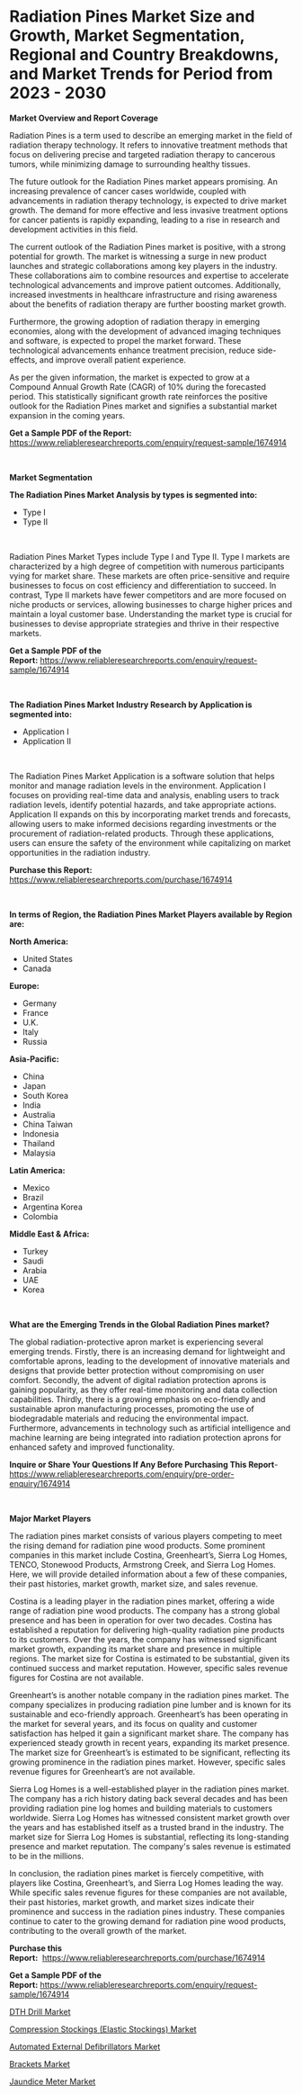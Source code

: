 <p><h1>Radiation Pines Market Size and Growth, Market Segmentation, Regional and Country Breakdowns, and Market Trends for Period from 2023 -  2030</h1></p><p><strong>Market Overview and Report Coverage</strong></p>
<p><p>Radiation Pines is a term used to describe an emerging market in the field of radiation therapy technology. It refers to innovative treatment methods that focus on delivering precise and targeted radiation therapy to cancerous tumors, while minimizing damage to surrounding healthy tissues.</p><p>The future outlook for the Radiation Pines market appears promising. An increasing prevalence of cancer cases worldwide, coupled with advancements in radiation therapy technology, is expected to drive market growth. The demand for more effective and less invasive treatment options for cancer patients is rapidly expanding, leading to a rise in research and development activities in this field.</p><p>The current outlook of the Radiation Pines market is positive, with a strong potential for growth. The market is witnessing a surge in new product launches and strategic collaborations among key players in the industry. These collaborations aim to combine resources and expertise to accelerate technological advancements and improve patient outcomes. Additionally, increased investments in healthcare infrastructure and rising awareness about the benefits of radiation therapy are further boosting market growth.</p><p>Furthermore, the growing adoption of radiation therapy in emerging economies, along with the development of advanced imaging techniques and software, is expected to propel the market forward. These technological advancements enhance treatment precision, reduce side-effects, and improve overall patient experience.</p><p>As per the given information, the market is expected to grow at a Compound Annual Growth Rate (CAGR) of 10% during the forecasted period. This statistically significant growth rate reinforces the positive outlook for the Radiation Pines market and signifies a substantial market expansion in the coming years.</p></p>
<p><strong>Get a Sample PDF of the Report:</strong> <a href="https://www.reliableresearchreports.com/enquiry/request-sample/1674914">https://www.reliableresearchreports.com/enquiry/request-sample/1674914</a></p>
<p>&nbsp;</p>
<p><strong>Market Segmentation</strong></p>
<p><strong>The Radiation Pines Market Analysis by types is segmented into:</strong></p>
<p><ul><li>Type I</li><li>Type II</li></ul></p>
<p>&nbsp;</p>
<p><p>Radiation Pines Market Types include Type I and Type II. Type I markets are characterized by a high degree of competition with numerous participants vying for market share. These markets are often price-sensitive and require businesses to focus on cost efficiency and differentiation to succeed. In contrast, Type II markets have fewer competitors and are more focused on niche products or services, allowing businesses to charge higher prices and maintain a loyal customer base. Understanding the market type is crucial for businesses to devise appropriate strategies and thrive in their respective markets.</p></p>
<p><strong>Get a Sample PDF of the Report:</strong>&nbsp;<a href="https://www.reliableresearchreports.com/enquiry/request-sample/1674914">https://www.reliableresearchreports.com/enquiry/request-sample/1674914</a></p>
<p>&nbsp;</p>
<p><strong>The Radiation Pines Market Industry Research by Application is segmented into:</strong></p>
<p><ul><li>Application I</li><li>Application II</li></ul></p>
<p>&nbsp;</p>
<p><p>The Radiation Pines Market Application is a software solution that helps monitor and manage radiation levels in the environment. Application I focuses on providing real-time data and analysis, enabling users to track radiation levels, identify potential hazards, and take appropriate actions. Application II expands on this by incorporating market trends and forecasts, allowing users to make informed decisions regarding investments or the procurement of radiation-related products. Through these applications, users can ensure the safety of the environment while capitalizing on market opportunities in the radiation industry.</p></p>
<p><strong>Purchase this Report:</strong>&nbsp; <a href="https://www.reliableresearchreports.com/purchase/1674914">https://www.reliableresearchreports.com/purchase/1674914</a></p>
<p>&nbsp;</p>
<p><strong>In terms of Region, the Radiation Pines Market Players available by Region are:</strong></p>
<p>
    <p> <strong> North America: </strong>
        <ul>
            <li>United States</li>
            <li>Canada</li>
        </ul>
        </p> 
    <p> <strong> Europe: </strong>
        <ul>
            <li>Germany</li>
            <li>France</li>
            <li>U.K.</li>
            <li>Italy</li>
            <li>Russia</li>
        </ul>
        </p> 
    <p> <strong> Asia-Pacific: </strong>
        <ul>
            <li>China</li>
            <li>Japan</li>
            <li>South Korea</li>
            <li>India</li>
            <li>Australia</li>
            <li>China Taiwan</li>
            <li>Indonesia</li>
            <li>Thailand</li>
            <li>Malaysia</li>
        </ul>
        </p> 
    <p> <strong> Latin America: </strong>
        <ul>
            <li>Mexico</li>
            <li>Brazil</li>
            <li>Argentina Korea</li>
            <li>Colombia</li>
        </ul>
        </p> 
    <p> <strong> Middle East & Africa: </strong>
        <ul>
            <li>Turkey</li>
            <li>Saudi</li>
            <li>Arabia</li>
            <li>UAE</li>
            <li>Korea</li>
        </ul>
    </p>
    </p>
<p>&nbsp;</p>
<p><strong>What are the Emerging Trends in the Global Radiation Pines market?</strong></p>
<p><p>The global radiation-protective apron market is experiencing several emerging trends. Firstly, there is an increasing demand for lightweight and comfortable aprons, leading to the development of innovative materials and designs that provide better protection without compromising on user comfort. Secondly, the advent of digital radiation protection aprons is gaining popularity, as they offer real-time monitoring and data collection capabilities. Thirdly, there is a growing emphasis on eco-friendly and sustainable apron manufacturing processes, promoting the use of biodegradable materials and reducing the environmental impact. Furthermore, advancements in technology such as artificial intelligence and machine learning are being integrated into radiation protection aprons for enhanced safety and improved functionality.</p></p>
<p><strong>Inquire or Share Your Questions If Any Before Purchasing This Report</strong>- <a href="https://www.reliableresearchreports.com/enquiry/pre-order-enquiry/1674914">https://www.reliableresearchreports.com/enquiry/pre-order-enquiry/1674914</a></p>
<p>&nbsp;</p>
<p><strong>Major Market Players</strong></p>
<p><p>The radiation pines market consists of various players competing to meet the rising demand for radiation pine wood products. Some prominent companies in this market include Costina, Greenheart’s, Sierra Log Homes, TENCO, Stonewood Products, Armstrong Creek, and Sierra Log Homes. Here, we will provide detailed information about a few of these companies, their past histories, market growth, market size, and sales revenue.</p><p>Costina is a leading player in the radiation pines market, offering a wide range of radiation pine wood products. The company has a strong global presence and has been in operation for over two decades. Costina has established a reputation for delivering high-quality radiation pine products to its customers. Over the years, the company has witnessed significant market growth, expanding its market share and presence in multiple regions. The market size for Costina is estimated to be substantial, given its continued success and market reputation. However, specific sales revenue figures for Costina are not available.</p><p>Greenheart’s is another notable company in the radiation pines market. The company specializes in producing radiation pine lumber and is known for its sustainable and eco-friendly approach. Greenheart’s has been operating in the market for several years, and its focus on quality and customer satisfaction has helped it gain a significant market share. The company has experienced steady growth in recent years, expanding its market presence. The market size for Greenheart’s is estimated to be significant, reflecting its growing prominence in the radiation pines market. However, specific sales revenue figures for Greenheart’s are not available.</p><p>Sierra Log Homes is a well-established player in the radiation pines market. The company has a rich history dating back several decades and has been providing radiation pine log homes and building materials to customers worldwide. Sierra Log Homes has witnessed consistent market growth over the years and has established itself as a trusted brand in the industry. The market size for Sierra Log Homes is substantial, reflecting its long-standing presence and market reputation. The company's sales revenue is estimated to be in the millions.</p><p>In conclusion, the radiation pines market is fiercely competitive, with players like Costina, Greenheart’s, and Sierra Log Homes leading the way. While specific sales revenue figures for these companies are not available, their past histories, market growth, and market sizes indicate their prominence and success in the radiation pines industry. These companies continue to cater to the growing demand for radiation pine wood products, contributing to the overall growth of the market.</p></p>
<p><strong>Purchase this Report:</strong>&nbsp;&nbsp;<a href="https://www.reliableresearchreports.com/purchase/1674914">https://www.reliableresearchreports.com/purchase/1674914</a></p>
<p></p>
<p><strong>Get a Sample PDF of the Report:</strong>&nbsp;<a href="https://www.reliableresearchreports.com/enquiry/request-sample/1674914">https://www.reliableresearchreports.com/enquiry/request-sample/1674914</a></p>
<p><p><a href="https://medium.com/@sheetal.reportprime/dth-drill-market-share-evolution-and-market-growth-trends-2023-2030-ba89d165e3be">DTH Drill Market</a></p><p><a href="https://medium.com/@krithi.reportprime/compression-stockings-elastic-stockings-market-comprehensive-assessment-by-type-application-7f1f7865989c">Compression Stockings (Elastic Stockings) Market</a></p><p><a href="https://www.linkedin.com/pulse/automated-external-defibrillators-market-size-2023-vpn7c/">Automated External Defibrillators Market</a></p><p><a href="https://www.linkedin.com/pulse/decoding-brackets-market-deep-dive-latest-trends-segmentation-ka5rc/">Brackets Market</a></p><p><a href="https://www.linkedin.com/pulse/jaundice-meter-market-research-report-provides-thorough-p9dlc/">Jaundice Meter Market</a></p></p>